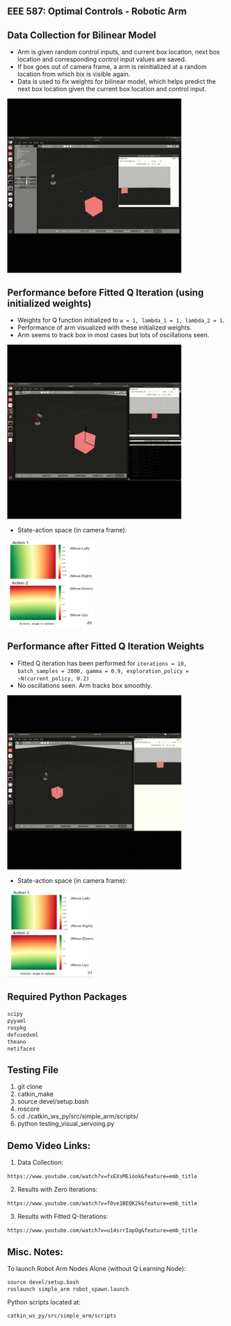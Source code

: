 EEE 587: Optimal Controls - Robotic Arm
---

Data Collection for Bilinear Model
---

* Arm is given random control inputs, and current box location, next box location and corresponding control input values are saved.
* If box goes out of camera frame, a arm is reinitialized at a random location from which bix is visible again.
* Data is used to fix weights for bilinear model, which helps predict the next box location given the current box location and control input. 

<img src="./gifs/1__Generating training data.gif" height="400" width="400" />


Performance before Fitted Q Iteration (using initialized weights)
---

* Weights for Q function initialized to ```w = 1, lambda_1 = 1, lambda_2 = 1```.
* Performance of arm visualized with these initialized weights.
* Arm seems to track box in most cases but lots of oscillations seen.

<img src="./gifs/2__Testing Visual servoing.gif" height="400" width="400" />

* State-action space (in camera frame): 

<img src="./images/state_action__before_fqi.png" height="200" width="200" />

Performance after Fitted Q Iteration Weights
---

* Fitted Q iteration has been performed for ```iterations = 10, batch_samples = 2000, gamma = 0.9, exploration_policy = ~N(current_policy, 0.2)```
* No oscillations seen. Arm tracks box smoothly.

<img src="./gifs/3__Final video with weights.gif" height="400" width="400" />

* State-action space (in camera frame): 

<img src="./images/state_action__after_fqi.png" height="200" width="200" />



Required Python Packages
---

```
scipy
pyyaml
rospkg
defusedxml
theano
netifaces
```


Testing File
---

1. git clone
2. catkin_make
3. source devel/setup.bash
4. roscore
5. cd ./catkin_ws_py/src/simple_arm/scripts/
6. python testing_visual_servoing.py


Demo Video Links:
---

1. Data Collection: 

```https://www.youtube.com/watch?v=fxEXsMEiook&feature=emb_title```

2. Results with Zero Iterations:

```https://www.youtube.com/watch?v=f0ve1BEQK2k&feature=emb_title```

3. Results with Fitted Q-Iterations:

```https://www.youtube.com/watch?v=u14srrIapOg&feature=emb_title```


Misc. Notes:
---

To launch Robot Arm Nodes Alone (without Q Learning Node):

```
source devel/setup.bash
roslaunch simple_arm robot_spawn.launch
```

Python scripts located at:

```
catkin_ws_py/src/simple_arm/scripts
```

